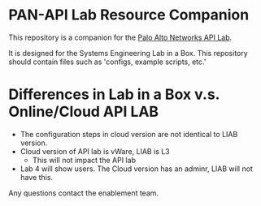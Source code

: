 # PAN-API Lab Resource Companion

This repository is a companion for the [Palo Alto Networks API Lab](http://api-lab.paloaltonetworks.com/).

It is designed for the Systems Engineering Lab in a Box. This repository should
contain files such as 'configs, example scripts, etc.'

# Differences in Lab in a Box v.s. Online/Cloud API LAB

* The configuration steps in cloud version are not identical to LIAB version.
* Cloud version of API lab is vWare, LIAB is L3
    * This will not impact the API lab
* Lab 4 will show users. The Cloud version has an adminr, LIAB will not have this.

Any questions contact the enablement team. 
